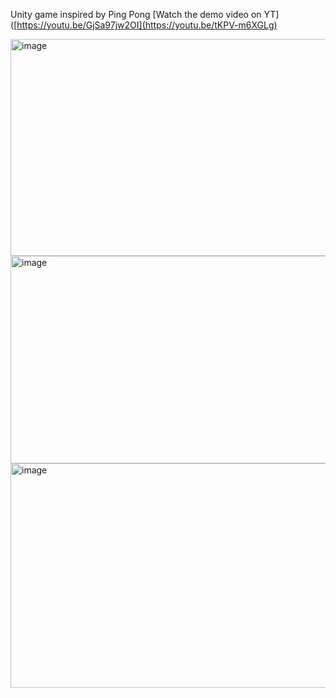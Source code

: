 Unity game inspired by Ping Pong
[Watch the demo video on YT]([https://youtu.be/GjSa97jw2OI](https://youtu.be/tKPV-m6XGLg)

<img width="581" height="347" alt="image" src="https://github.com/user-attachments/assets/4e97a89c-856b-4183-ab9e-418231c019b7" />
<img width="597" height="332" alt="image" src="https://github.com/user-attachments/assets/6ab18703-d025-4a57-b7a8-2e0d3e14a763" />
<img width="574" height="359" alt="image" src="https://github.com/user-attachments/assets/7fd2a0ae-1c0b-48bb-8a50-a6d747afe3d0" />

